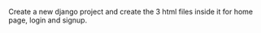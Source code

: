Create a new django project and create the 3 html files inside it for home page, login and signup. 
